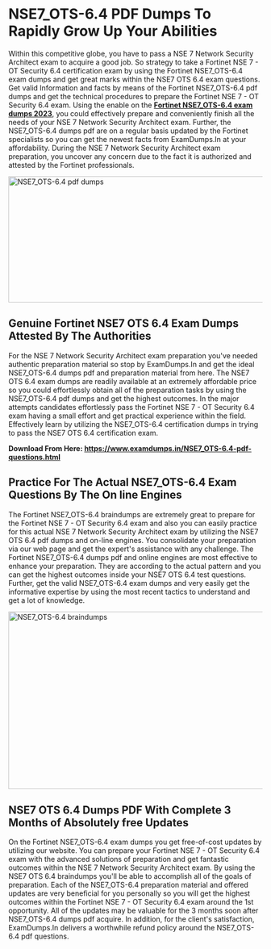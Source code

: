 <h1><strong>NSE7_OTS-6.4 PDF Dumps To Rapidly Grow Up Your Abilities</strong></h1>
<p>Within this competitive globe, you have to pass a NSE 7 Network Security Architect exam to acquire a good job. So strategy to take a Fortinet NSE 7 - OT Security 6.4 certification exam by using the Fortinet NSE7_OTS-6.4 exam dumps and get great marks within the NSE7 OTS 6.4 exam questions. Get valid Information and facts by means of the Fortinet NSE7_OTS-6.4 pdf dumps and get the technical procedures to prepare the Fortinet NSE 7 - OT Security 6.4 exam. Using the enable on the <strong><a href="https://www.examdumps.in/NSE7_OTS-6.4-pdf-questions.html">Fortinet NSE7_OTS-6.4 exam dumps 2023</a></strong>, you could effectively prepare and conveniently finish all the needs of your NSE 7 Network Security Architect exam. Further, the NSE7_OTS-6.4 dumps pdf are on a regular basis updated by the Fortinet specialists so you can get the newest facts from ExamDumps.In at your affordability. During the NSE 7 Network Security Architect exam preparation, you uncover any concern due to the fact it is authorized and attested by the Fortinet professionals.</p>
<p><img src="https://i.ibb.co/zxJwW90/Copy-of-Online-Classes-Twitter-header-post-Made-with-Poster-My-Wall-1.png" alt="NSE7_OTS-6.4 pdf dumps" width="750" height="250" /></p>
<h2><strong>Genuine Fortinet NSE7 OTS 6.4 Exam Dumps Attested By The Authorities</strong></h2>
<p>For the NSE 7 Network Security Architect exam preparation you've needed authentic preparation material so stop by ExamDumps.In and get the ideal NSE7_OTS-6.4 dumps pdf and preparation material from here. The NSE7 OTS 6.4 exam dumps are readily available at an extremely affordable price so you could effortlessly obtain all of the preparation tasks by using the NSE7_OTS-6.4 pdf dumps and get the highest outcomes. In the major attempts candidates effortlessly pass the Fortinet NSE 7 - OT Security 6.4 exam having a small effort and get practical experience within the field. Effectively learn by utilizing the NSE7_OTS-6.4 certification dumps in trying to pass the NSE7 OTS 6.4 certification exam.</p>
<p><strong>Download From Here:&nbsp;<a href="https://www.examdumps.in/NSE7_OTS-6.4-pdf-questions.html">https://www.examdumps.in/NSE7_OTS-6.4-pdf-questions.html</a></strong></p>
<h2><strong>Practice For The Actual NSE7_OTS-6.4 Exam Questions By The On line Engines</strong></h2>
<p>The Fortinet NSE7_OTS-6.4 braindumps are extremely great to prepare for the Fortinet NSE 7 - OT Security 6.4 exam and also you can easily practice for this actual NSE 7 Network Security Architect exam by utilizing the NSE7 OTS 6.4 pdf dumps and on-line engines. You consolidate your preparation via our web page and get the expert's assistance with any challenge. The Fortinet NSE7_OTS-6.4 dumps pdf and online engines are most effective to enhance your preparation. They are according to the actual pattern and you can get the highest outcomes inside your NSE7 OTS 6.4 test questions. Further, get the valid NSE7_OTS-6.4 exam dumps and very easily get the informative expertise by using the most recent tactics to understand and get a lot of knowledge.</p>
<p><a href="https://www.examdumps.in/NSE7_OTS-6.4-pdf-questions.html"><img src="https://i.ibb.co/QkNtdwY/Copy-of-Zoom-Online-Classes-Facebook-Share-Po-Made-with-Poster-My-Wall-1.jpg" alt="NSE7_OTS-6.4 braindumps" width="670" height="352" /></a></p>
<h2><strong>NSE7 OTS 6.4 Dumps PDF With Complete 3 Months of Absolutely free Updates</strong></h2>
<p>On the Fortinet NSE7_OTS-6.4 exam dumps you get free-of-cost updates by utilizing our website. You can prepare your Fortinet NSE 7 - OT Security 6.4 exam with the advanced solutions of preparation and get fantastic outcomes within the NSE 7 Network Security Architect exam. By using the NSE7 OTS 6.4 braindumps you'll be able to accomplish all of the goals of preparation. Each of the NSE7_OTS-6.4 preparation material and offered updates are very beneficial for you personally so you will get the highest outcomes within the Fortinet NSE 7 - OT Security 6.4 exam around the 1st opportunity. All of the updates may be valuable for the 3 months soon after NSE7_OTS-6.4 dumps pdf acquire. In addition, for the client's satisfaction, ExamDumps.In delivers a worthwhile refund policy around the NSE7_OTS-6.4 pdf questions.</p>

